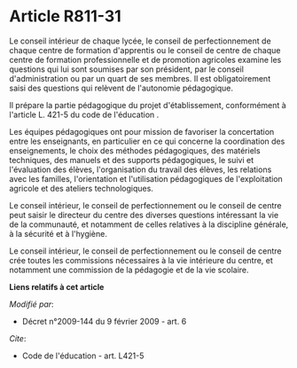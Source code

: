 # Article R811-31

Le conseil intérieur de chaque lycée, le conseil de perfectionnement de chaque centre de formation d'apprentis ou le conseil
de centre de chaque centre de formation professionnelle et de promotion agricoles examine les questions qui lui sont soumises
par son président, par le conseil d'administration ou par un quart de ses membres. Il est obligatoirement saisi des questions
qui relèvent de l'autonomie pédagogique. 

Il prépare la partie pédagogique du projet d'établissement, conformément à l'article L. 421-5 du code de l'éducation
. 

Les équipes pédagogiques ont pour mission de favoriser la concertation entre les enseignants, en particulier en ce qui
concerne la coordination des enseignements, le choix des méthodes pédagogiques, des matériels techniques, des manuels et des
supports pédagogiques, le suivi et l'évaluation des élèves, l'organisation du travail des élèves, les relations avec les
familles, l'orientation et l'utilisation pédagogiques de l'exploitation agricole et des ateliers technologiques. 

Le conseil intérieur, le conseil de perfectionnement ou le conseil de centre peut saisir le directeur du centre des diverses
questions intéressant la vie de la communauté, et notamment de celles relatives à la discipline générale, à la sécurité et à
l'hygiène. 

Le conseil intérieur, le conseil de perfectionnement ou le conseil de centre crée toutes les commissions nécessaires à la vie
intérieure du centre, et notamment une commission de la pédagogie et de la vie scolaire.

**Liens relatifs à cet article**

_Modifié par_:

  - Décret n°2009-144 du 9 février 2009 - art. 6

_Cite_:

  - Code de l'éducation - art. L421-5
